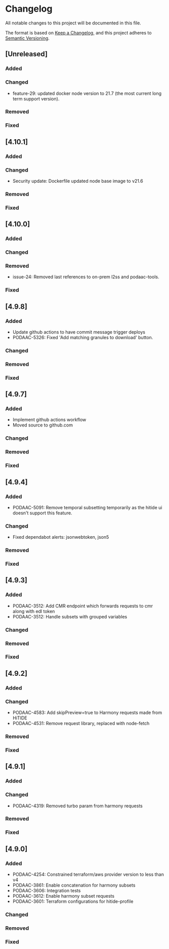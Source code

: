 # Changelog
All notable changes to this project will be documented in this file.

The format is based on [Keep a Changelog](https://keepachangelog.com/en/1.0.0/),
and this project adheres to [Semantic Versioning](https://semver.org/spec/v2.0.0.html).

## [Unreleased]
### Added
### Changed
- feature-29: updated docker node version to 21.7 (the most current long term support version).
### Removed
### Fixed


## [4.10.1]
### Added
### Changed
- Security update: Dockerfile updated node base image to v21.6
### Removed
### Fixed

## [4.10.0]
### Added
### Changed
### Removed
- issue-24: Removed last references to on-prem l2ss and podaac-tools.
### Fixed

## [4.9.8]
### Added
- Update github actions to have commit message trigger deploys
- PODAAC-5326: Fixed 'Add matching granules to download' button.
### Changed
### Removed
### Fixed

## [4.9.7]
### Added
- Implement github actions workflow
- Moved source to github.com
### Changed
### Removed
### Fixed

## [4.9.4]
### Added
- PODAAC-5091: Remove temporal subsetting temporarily as the hitide ui doesn't support this feature.
### Changed
- Fixed dependabot alerts: jsonwebtoken, json5
### Removed
### Fixed

## [4.9.3]
### Added
- PODAAC-3512: Add CMR endpoint which forwards requests to cmr along with edl token
- PODAAC-3512: Handle subsets with grouped variables
### Changed
### Removed
### Fixed

## [4.9.2]
### Added
### Changed
- PODAAC-4583: Add skipPreview=true to Harmony requests made from HiTIDE
- PODAAC-4531: Remove request library, replaced with node-fetch
### Removed
### Fixed

## [4.9.1]
### Added
### Changed
- PODAAC-4319: Removed turbo param from harmony requests
### Removed
### Fixed

## [4.9.0]
### Added
- PODAAC-4254: Constrained terraform/aws provider version to less than v4
- PODAAC-3861: Enable concatenation for harmony subsets
- PODAAC-3606: Integration tests
- PODAAC-3612: Enable harmony subset requests
- PODAAC-3601: Terraform configurations for hitide-profile
### Changed
### Removed
### Fixed

